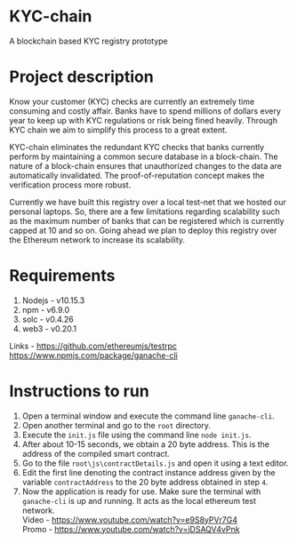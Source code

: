 # KYC-chain
A blockchain based KYC registry prototype
# Project description
Know your customer (KYC) checks are currently an extremely time consuming and costly affair. Banks have to spend millions of dollars every year to keep up with KYC regulations or risk being fined heavily. Through KYC chain we aim to simplify this process to a great extent.

KYC-chain eliminates the redundant KYC checks that banks currently perform by maintaining a common secure database in a block-chain. The nature of a block-chain ensures that unauthorized changes to the data are automatically invalidated. The proof-of-reputation concept makes the verification process more robust.

Currently we have built this registry over a local test-net that we hosted our personal laptops. So, there are a few limitations regarding scalability such as the maximum number of banks that can be registered which is currently capped at 10 and so on. Going ahead we plan to deploy this registry over the Ethereum network to increase its scalability.

# Requirements
1. Nodejs - v10.15.3
2. npm - v6.9.0
3. solc - v0.4.26
4. web3 - v0.20.1

Links -
https://github.com/ethereumjs/testrpc  
https://www.npmjs.com/package/ganache-cli
# Instructions to run
1. Open a terminal window and execute the command line `ganache-cli`.
2. Open another terminal and go to the `root` directory.
3. Execute the `init.js` file using the command line `node init.js`.
4. After about 10-15 seconds, we obtain a 20 byte address. This is the address of the compiled smart contract.
5. Go to the file `root\js\contractDetails.js` and open it using a text editor.
6. Edit the first line denoting the contract instance address given by the variable `contractAddress` to the 20 byte address obtained in step `4`.
7. Now the application is ready for use. Make sure the terminal with `ganache-cli` is up and running. It acts as the local ethereum test network.  
Video - https://www.youtube.com/watch?v=e9S8yPVr7G4   
Promo - https://www.youtube.com/watch?v=jDSAQV4vPnk
